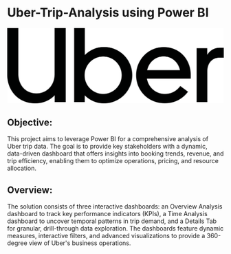 # Uber-Trip-Analysis using Power BI
![Uber Logo](https://github.com/Nimisha-Soni/Uber-Trip-Analysis/blob/main/1659761100uber-logo-png.png)

## Objective:
This project aims to leverage Power BI for a comprehensive analysis of Uber trip data. The goal is to provide key stakeholders with a dynamic, data-driven dashboard that offers insights into booking trends, revenue, and trip efficiency, enabling them to optimize operations, pricing, and resource allocation.

## Overview:
The solution consists of three interactive dashboards: an Overview Analysis dashboard to track key performance indicators (KPIs), a Time Analysis dashboard to uncover temporal patterns in trip demand, and a Details Tab for granular, drill-through data exploration. The dashboards feature dynamic measures, interactive filters, and advanced visualizations to provide a 360-degree view of Uber's business operations.
